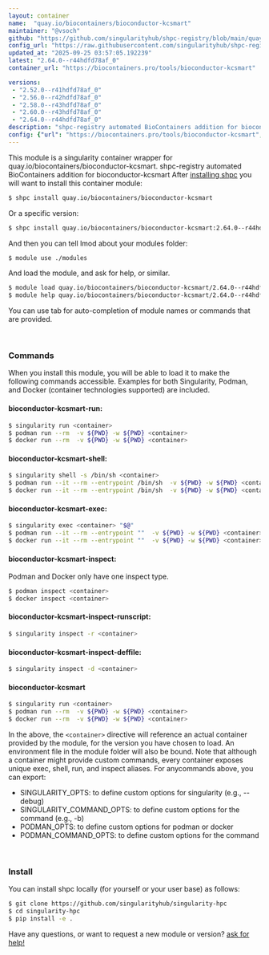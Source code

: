 ```yaml
---
layout: container
name:  "quay.io/biocontainers/bioconductor-kcsmart"
maintainer: "@vsoch"
github: "https://github.com/singularityhub/shpc-registry/blob/main/quay.io/biocontainers/bioconductor-kcsmart/container.yaml"
config_url: "https://raw.githubusercontent.com/singularityhub/shpc-registry/main/quay.io/biocontainers/bioconductor-kcsmart/container.yaml"
updated_at: "2025-09-25 03:57:05.192239"
latest: "2.64.0--r44hdfd78af_0"
container_url: "https://biocontainers.pro/tools/bioconductor-kcsmart"

versions:
 - "2.52.0--r41hdfd78af_0"
 - "2.56.0--r42hdfd78af_0"
 - "2.58.0--r43hdfd78af_0"
 - "2.60.0--r43hdfd78af_0"
 - "2.64.0--r44hdfd78af_0"
description: "shpc-registry automated BioContainers addition for bioconductor-kcsmart"
config: {"url": "https://biocontainers.pro/tools/bioconductor-kcsmart", "maintainer": "@vsoch", "description": "shpc-registry automated BioContainers addition for bioconductor-kcsmart", "latest": {"2.64.0--r44hdfd78af_0": "sha256:5c898ee0f918ea5159bbc92fa4dc95d59dd3a678cfe9646976aa6424911cd9df"}, "tags": {"2.52.0--r41hdfd78af_0": "sha256:24c7140dd930db7129265ce407bcbc77be66680c0317df07a1d1e34b38e8d0f1", "2.56.0--r42hdfd78af_0": "sha256:73321381600cb437b4223322be11c9584ebe7a9e969429cdb916c954ed6f6554", "2.58.0--r43hdfd78af_0": "sha256:5dea3b4d0b746ba3f38f95927d42019ed01492cad434a6e27f3dc2a5073b7f6c", "2.60.0--r43hdfd78af_0": "sha256:a54721a8a2b546261dc30aad2468a0624a58c4c150b02a572b23863b589d5a65", "2.64.0--r44hdfd78af_0": "sha256:5c898ee0f918ea5159bbc92fa4dc95d59dd3a678cfe9646976aa6424911cd9df"}, "docker": "quay.io/biocontainers/bioconductor-kcsmart"}
---
```


This module is a singularity container wrapper for quay.io/biocontainers/bioconductor-kcsmart.
shpc-registry automated BioContainers addition for bioconductor-kcsmart
After [installing shpc](#install) you will want to install this container module:


```bash
$ shpc install quay.io/biocontainers/bioconductor-kcsmart
```

Or a specific version:

```bash
$ shpc install quay.io/biocontainers/bioconductor-kcsmart:2.64.0--r44hdfd78af_0
```

And then you can tell lmod about your modules folder:

```bash
$ module use ./modules
```

And load the module, and ask for help, or similar.

```bash
$ module load quay.io/biocontainers/bioconductor-kcsmart/2.64.0--r44hdfd78af_0
$ module help quay.io/biocontainers/bioconductor-kcsmart/2.64.0--r44hdfd78af_0
```

You can use tab for auto-completion of module names or commands that are provided.

<br>

### Commands

When you install this module, you will be able to load it to make the following commands accessible.
Examples for both Singularity, Podman, and Docker (container technologies supported) are included.

#### bioconductor-kcsmart-run:

```bash
$ singularity run <container>
$ podman run --rm  -v ${PWD} -w ${PWD} <container>
$ docker run --rm  -v ${PWD} -w ${PWD} <container>
```

#### bioconductor-kcsmart-shell:

```bash
$ singularity shell -s /bin/sh <container>
$ podman run --it --rm --entrypoint /bin/sh  -v ${PWD} -w ${PWD} <container>
$ docker run --it --rm --entrypoint /bin/sh  -v ${PWD} -w ${PWD} <container>
```

#### bioconductor-kcsmart-exec:

```bash
$ singularity exec <container> "$@"
$ podman run --it --rm --entrypoint ""  -v ${PWD} -w ${PWD} <container> "$@"
$ docker run --it --rm --entrypoint ""  -v ${PWD} -w ${PWD} <container> "$@"
```

#### bioconductor-kcsmart-inspect:

Podman and Docker only have one inspect type.

```bash
$ podman inspect <container>
$ docker inspect <container>
```

#### bioconductor-kcsmart-inspect-runscript:

```bash
$ singularity inspect -r <container>
```

#### bioconductor-kcsmart-inspect-deffile:

```bash
$ singularity inspect -d <container>
```



#### bioconductor-kcsmart

```bash
$ singularity run <container>
$ podman run --rm  -v ${PWD} -w ${PWD} <container>
$ docker run --rm  -v ${PWD} -w ${PWD} <container>
```


In the above, the `<container>` directive will reference an actual container provided
by the module, for the version you have chosen to load. An environment file in the
module folder will also be bound. Note that although a container
might provide custom commands, every container exposes unique exec, shell, run, and
inspect aliases. For anycommands above, you can export:

 - SINGULARITY_OPTS: to define custom options for singularity (e.g., --debug)
 - SINGULARITY_COMMAND_OPTS: to define custom options for the command (e.g., -b)
 - PODMAN_OPTS: to define custom options for podman or docker
 - PODMAN_COMMAND_OPTS: to define custom options for the command

<br>

### Install

You can install shpc locally (for yourself or your user base) as follows:

```bash
$ git clone https://github.com/singularityhub/singularity-hpc
$ cd singularity-hpc
$ pip install -e .
```

Have any questions, or want to request a new module or version? [ask for help!](https://github.com/singularityhub/singularity-hpc/issues)